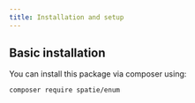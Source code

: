 ```yaml
---
title: Installation and setup
---
```


## Basic installation

You can install this package via composer using:

``` bash
composer require spatie/enum
```
